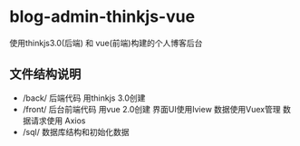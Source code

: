 blog-admin-thinkjs-vue
=======================
使用thinkjs3.0(后端) 和 vue(前端)构建的个人博客后台

文件结构说明
-----------------------
* /back/ 后端代码  用thinkjs 3.0创建  
* /front/ 后台前端代码  用vue 2.0创建  界面UI使用Iview  数据使用Vuex管理  数据请求使用 Axios 
* /sql/  数据库结构和初始化数据